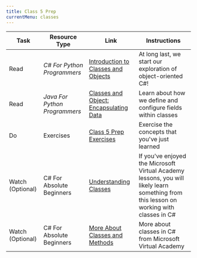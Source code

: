 ```yaml
---
title: Class 5 Prep
currentMenu: classes
---
```


Task | Resource Type | Link | Instructions
|----|---------------|------|-------------|
Read | *C# For Python Programmers* | [Introduction to Classes and Objects](../../csharp4python/introduction-to-classes-and-objects/) | At long last, we start our exploration of object-oriented C#!
Read | *Java For Python Programmers* | [Classes and Object: Encapsulating Data](../../csharp4python/classes-and-objects-encapsulating-data/) | Learn about how we define and configure fields within classes
Do | Exercises | [Class 5 Prep Exercises](exercises.html) | Exercise the concepts that you've just learned
Watch (Optional) | C# For Absolute Beginners | [Understanding Classes](https://mva.microsoft.com/en-us/training-courses/c-fundamentals-for-absolute-beginners-16169?l=LK8n0uQIC_306218949) | If you've enjoyed the Microsoft Virtual Academy lessons, you will likely learn something from this lesson on working with classes in C#
Watch (Optional) | C# For Absolute Beginners | [More About Classes and Methods](https://mva.microsoft.com/en-us/training-courses/c-fundamentals-for-absolute-beginners-16169?l=ymM4awQIC_5206218949) | More about classes in C# from Microsoft Virtual Academy

